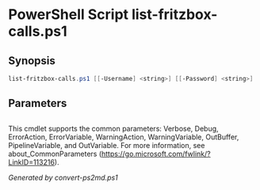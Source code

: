 # PowerShell Script list-fritzbox-calls.ps1

## Synopsis
```powershell
list-fritzbox-calls.ps1 [[-Username] <string>] [[-Password] <string>]

```

## Parameters
## <CommonParameters>
This cmdlet supports the common parameters: Verbose, Debug, ErrorAction, ErrorVariable, WarningAction, WarningVariable, OutBuffer, PipelineVariable, and OutVariable. For more information, see about_CommonParameters (https://go.microsoft.com/fwlink/?LinkID=113216).

*Generated by convert-ps2md.ps1*
